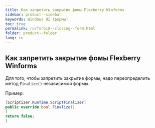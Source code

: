 ```yaml
---
title: Как запретить закрытие фомы Flexberry Winforms
sidebar: product--sidebar
keywords: Windows UI (формы)
toc: true
permalink: ru/forbid--closing--form.html
folder: product--folder
lang: ru
---
```


## Как запретить закрытие фомы Flexberry Winforms

Для того, чтобы запретить закрытие формы, надо переопределить метод `Finalize()` независимой формы.

Пример:

```cs
[Scriptizer.RunTime.ScriptFinalizer]
public override bool Finalize()
{
return false;
}
```